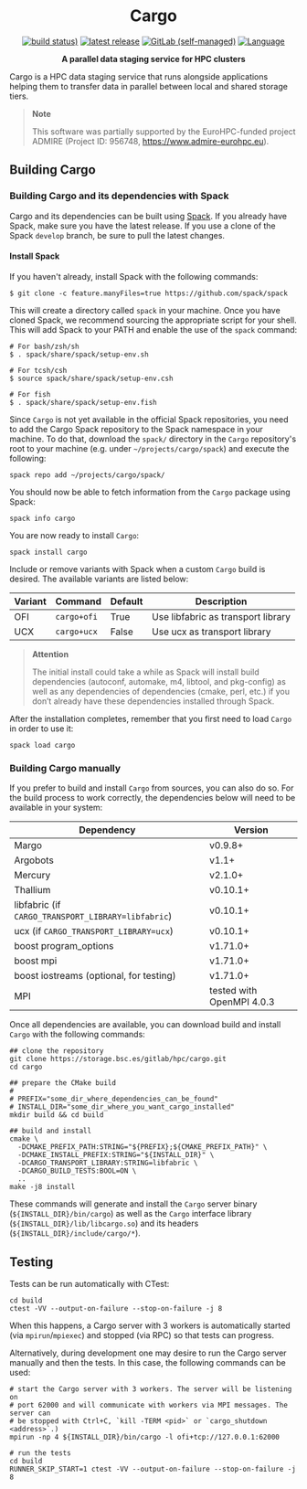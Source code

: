 <div align="center">
<h1> Cargo </h1>

[![build status)](https://img.shields.io/gitlab/pipeline-status/hpc/cargo?gitlab_url=https%3A%2F%2Fstorage.bsc.es%2Fgitlab%2F&logo=gitlab)](https://storage.bsc.es/gitlab/hpc/cargo/-/pipelines)
[![latest release](https://storage.bsc.es/gitlab/hpc/cargo/-/badges/release.svg)](https://storage.bsc.es/gitlab/hpc/cargo/-/releases)
[![GitLab (self-managed)](https://img.shields.io/gitlab/license/hpc/cargo?gitlab_url=https%3A%2F%2Fstorage.bsc.es%2Fgitlab)](https://storage.bsc.es/gitlab/hpc/cargo/-/blob/main/COPYING)
[![Language](https://img.shields.io/static/v1?label=language&message=C99%20%2F%20C%2B%2B20&color=red)](https://en.wikipedia.org/wiki/C%2B%2B20)

<p><b>A parallel data staging service for HPC clusters</b></p>

</div>

Cargo is a HPC data staging service that runs alongside applications helping 
them to transfer data in parallel between local and shared storage tiers.

> **Note**
>
> This software was partially supported by the EuroHPC-funded project ADMIRE
>  (Project ID: 956748, https://www.admire-eurohpc.eu).


## Building Cargo

### Building Cargo and its dependencies with Spack

Cargo and its dependencies can be built using
[Spack](https://github.com/spack/spack). If you already have Spack, make sure
you have the latest release. If you use a clone of the Spack `develop`
branch, be sure to pull the latest changes.

#### Install Spack

If you haven't already, install Spack with the following commands:

```shell
$ git clone -c feature.manyFiles=true https://github.com/spack/spack
```

This will create a directory called `spack` in your machine. Once you have
cloned Spack, we recommend sourcing the appropriate script for your shell.
This will add Spack to your PATH and enable the use of the `spack` command:

```shell
# For bash/zsh/sh
$ . spack/share/spack/setup-env.sh

# For tcsh/csh
$ source spack/share/spack/setup-env.csh

# For fish
$ . spack/share/spack/setup-env.fish
```

Since `Cargo` is not yet available in the official Spack repositories, you need
to add the Cargo Spack repository to the Spack namespace in your machine. To do
that, download the `spack/` directory in the `Cargo` repository's root to your 
machine (e.g. under `~/projects/cargo/spack`) and execute the following:

```shell
spack repo add ~/projects/cargo/spack/
```

You should now be able to fetch information from the `Cargo` package using
Spack:

```shell
spack info cargo
```

You are now ready to install `Cargo`:

```shell
spack install cargo
```

Include or remove variants with Spack when a custom `Cargo` build is desired.
The available variants are listed below:


| Variant | Command     | Default | Description                        |
|---------|-------------|---------|------------------------------------|
| OFI     | `cargo+ofi` | True    | Use libfabric as transport library |
| UCX     | `cargo+ucx` | False   | Use ucx as transport library       |


> **Attention**
>
> The initial install could take a while as Spack will install build
> dependencies (autoconf, automake, m4, libtool, and pkg-config) as well as
> any dependencies of dependencies (cmake, perl, etc.) if you don’t already
> have these dependencies installed through Spack.

After the installation completes, remember that you first need to load
`Cargo` in order to use it:

```shell
spack load cargo
```

### Building Cargo manually

If you prefer to build and install `Cargo` from sources, you can also do so. 
For the build process to work correctly, the dependencies below will 
need to be available in your system:

| Dependency                                         | Version                   |
|----------------------------------------------------|---------------------------|
| Margo                                              | v0.9.8+                   |
| Argobots                                           | v1.1+                     |
| Mercury                                            | v2.1.0+                   |
| Thallium                                           | v0.10.1+                  |
| libfabric (if `CARGO_TRANSPORT_LIBRARY=libfabric`) | v0.10.1+                  |
| ucx (if `CARGO_TRANSPORT_LIBRARY=ucx`)             | v0.10.1+                  |
| boost program_options                              | v1.71.0+                  |
| boost mpi                                          | v1.71.0+                  |
| boost iostreams (optional, for testing)            | v1.71.0+                  |
| MPI                                                | tested with OpenMPI 4.0.3 |

Once all dependencies are available, you can download build and install
`Cargo` with the following commands:

```shell
## clone the repository
git clone https://storage.bsc.es/gitlab/hpc/cargo.git
cd cargo

## prepare the CMake build
#
# PREFIX="some_dir_where_dependencies_can_be_found"
# INSTALL_DIR="some_dir_where_you_want_cargo_installed"
mkdir build && cd build

## build and install
cmake \
  -DCMAKE_PREFIX_PATH:STRING="${PREFIX};${CMAKE_PREFIX_PATH}" \
  -DCMAKE_INSTALL_PREFIX:STRING="${INSTALL_DIR}" \
  -DCARGO_TRANSPORT_LIBRARY:STRING=libfabric \
  -DCARGO_BUILD_TESTS:BOOL=ON \
  ..
make -j8 install
```

These commands will generate and install the `Cargo` server binary
(`${INSTALL_DIR}/bin/cargo`) as well as the `Cargo` interface
library (`${INSTALL_DIR}/lib/libcargo.so`) and its headers
(`${INSTALL_DIR}/include/cargo/*`).

## Testing

Tests can be run automatically with CTest:

```shell
cd build
ctest -VV --output-on-failure --stop-on-failure -j 8
```

When this happens, a Cargo server with 3 workers is automatically started
(via `mpirun`/`mpiexec`) and stopped (via RPC) so that tests can progress.

Alternatively, during development one may desire to run the Cargo server
manually and then the tests. In this case, the following commands can be used:

```shell
# start the Cargo server with 3 workers. The server will be listening on
# port 62000 and will communicate with workers via MPI messages. The server can
# be stopped with Ctrl+C, `kill -TERM <pid>` or `cargo_shutdown <address>`.)
mpirun -np 4 ${INSTALL_DIR}/bin/cargo -l ofi+tcp://127.0.0.1:62000

# run the tests
cd build
RUNNER_SKIP_START=1 ctest -VV --output-on-failure --stop-on-failure -j 8
```
